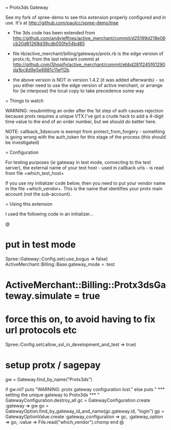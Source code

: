 = Protx3ds Gateway

See my fork of spree-demo to see this extension properly configured and in use. 
It's at http://github.com/paulcc/spree-demo/tree


* The 3ds code has been extended from http://github.com/andyjeffries/active_merchant/commit/d25199d218e06cb20d61268d39cdb050fe54bd85

* file lib/active_merchant/billing/gateways/protx.rb is the edge version of protx.rb, from the last relevant 
  commit at http://github.com/Shopify/active_merchant/commit/ebbd281f245f61290da1bc8d9e5e6881c11ef12b.
 
* the above version is NOT in version 1.4.2 (it was added afterwards) - so you either need to use the 
  edge version of active merchant, or arrange for (ie interpose) the local copy to take precedence some way


= Things to watch

WARNING: resubmitting an order after the 1st step of auth causes rejection because protx requires a unique VTX.I've got a crude hack to add a 4-digit time value to the end of an order number, but we should do better here.

NOTE: callback_3dsecure is exempt from protect_from_forgery - something is going wrong with the auth_token for this stage of the process (this should be investigated)


= Configuration

For testing purposes (ie gateway in test mode, connecting to the test server), the external name of 
your test host - used in callback urls - is read from file +which_test_host+ 


If you use my initializer code below, then you need to put your vendor name in the file +which_vendor+.
This is the name that identifies your protx main account (not the sub-account).




= Using this extension

I used the following code in an initializer...

@
# put in test mode

Spree::Gateway::Config.set(:use_bogus => false)
ActiveMerchant::Billing::Base.gateway_mode = :test
# ActiveMerchant::Billing::Protx3dsGateway.simulate = true

# force this on, to avoid having to fix url protocols etc
Spree::Config.set(:allow_ssl_in_development_and_test => true)

# setup protx / sagepay
gw = Gateway.find_by_name("Protx3ds")


if gw.nil? 
  puts "WARNING: protx gateway configuration lost."
else
  puts " *** setting the unique gateway to Protx3ds *** "
  GatewayConfiguration.destroy_all
  gc = GatewayConfiguration.create :gateway => gw
  go = GatewayOption.find_by_gateway_id_and_name(gc.gateway.id, "login")
  gp = GatewayOptionValue.create :gateway_configuration => gc,
                                 :gateway_option => go,
                                 :value => File.read("which_vendor").chomp
end
@
